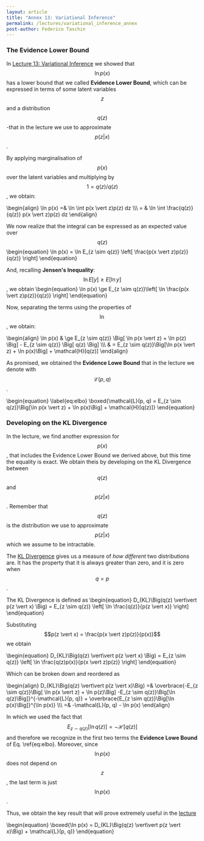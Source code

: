 ```yaml
---
layout: article
title: "Annex 13: Variational Inference"
permalink: /lectures/variational_inference_annex
post-author: Federico Taschin
---
```


### The Evidence Lower Bound
In [Lecture 13: Variational Inference](/lectures/lecture13) we showed that $$\ln p(x)$$ has a
lower bound that we called **Evidence Lower Bound**, which can be expressed in terms of some
latent variables $$z$$ and a distribution $$q(z)$$ -that in the lecture we use to approximate
$$p(z \vert x)$$.

By applying marginalisation of $$p(x)$$ over the latent variables and multiplying by
$$1 = q(z) / q(z)$$, we obtain:

\begin{align}
\ln p(x) =& \ln \int p(x \vert z)p(z) dz \\\\\\
          = & \ln \int \frac{q(z)}{q(z)} p(x \vert z)p(z) dz
\end{align}

We now realize that the integral can be expressed as an expected value over $$q(z)$$
\begin{equation}
\ln p(x) = \ln E_{z \sim q(z)} \left[ \frac{p(x \vert z)p(z)}{q(z)} \right]
\end{equation}

And, recalling **Jensen's Inequality**: $$\ln E[y] \ge E[\ln y]$$, we obtain
\begin{equation}
\ln p(x) \ge E_{z \sim q(z)}\left[ \ln \frac{p(x \vert z)p(z)}{q(z)} \right]
\end{equation}

Now, separating the terms using the properties of $$\ln$$, we obtain:

\begin{align}
\ln p(x) & \ge E_{z \sim q(z)} \Big[ \ln p(x \vert z) + \ln p(z) \Big] -
E_{z \sim q(z)} \Big[ q(z) \Big] \\\\\\
& = E_{z \sim q(z)}\Big[\ln p(x \vert z) + \ln p(x)\Big] + \mathcal{H}[q(z)]
\end{align}

As promised, we obtained the **Evidence Lowe Bound** that in the lecture we denote with
$$\mathcal{L}(p, q)$$.

\begin{equation}
\label{eq:elbo}
\boxed{\mathcal{L}(p, q) = E_{z \sim q(z)}\Big[\ln p(x \vert z) + \ln p(x)\Big] +
\mathcal{H}[q(z)]}
\end{equation}


### Developing on the KL Divergence
In the lecture, we find another expression for $$p(x)$$, that includes the Evidence Lower Bound
we derived above, but this time the equality is exact. We obtain theis by developing on the
KL Divergence between $$q(z)$$ and $$p(z \vert x)$$. Remember that $$q(z)$$ is the distribution
we use to approximate $$p(z \vert x)$$ which we assume to be intractable.

The [KL Divergence](https://en.wikipedia.org/wiki/Kullback%E2%80%93Leibler_divergence) gives us
a measure of *how different* two distributions are. It has the property that it is always
greater than zero, and it is zero when $$q = p$$.

The KL Divergence is defined as
\begin{equation}
D_{KL}\Big(q(z) \vert\vert p(z \vert x) \Big) = E_{z \sim q(z)} \left[
\ln \frac{q(z)}{p(z \vert x)} \right]
\end{equation}

Substituting $$p(z \vert x) = \frac{p(x \vert z)p(z)}{p(x)}$$ we obtain

\begin{equation}
D_{KL}\Big(q(z) \vert\vert p(z \vert x) \Big) = E_{z \sim q(z)} \left[
\ln \frac{q(z)p(x)}{p(x \vert z)p(z)} \right]
\end{equation}

Which can be broken down and reordered as

\begin{align}
D_{KL}\Big(q(z) \vert\vert p(z \vert x)\Big) =&
\overbrace{-E_{z \sim q(z)}\Big[ \ln p(x \vert z) + \ln p(z)\Big]
-E_{z \sim q(z)}\Big[\ln q(z)\Big]}^{-\mathcal{L}(p, q)} +
\overbrace{E_{z \sim q(z)}\Big[\ln p(x)\Big]}^{\ln p(x)} \\\\\\
 =& -\mathcal{L}(p, q) - \ln p(x)
\end{align}

In which we used the fact that $$E_{z \sim q(z)}[\ln q(z)] = -\mathcal{H}[q(z)]$$ and therefore
we recognize in the first two terms the **Evidence Lowe Bound** of Eq. \ref{eq:elbo}. Moreover,
since $$\ln p(x)$$ does not depend on $$z$$, the last term is just $$\ln p(x)$$.

Thus, we obtain the key result that will prove extremely useful in the
[lecture](/lectures/lecture13)

\begin{equation}
\boxed{\ln p(x) = D_{KL}\Big(q(z) \vert\vert p(z \vert x)\Big) + \mathcal{L}(p, q)}
\end{equation}
